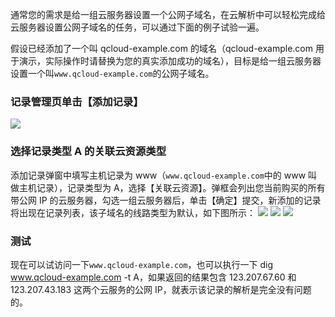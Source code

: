 通常您的需求是给一组云服务器设置一个公网子域名，在云解析中可以轻松完成给云服务器设置公网子域名的任务，可以通过下面的例子试验一遍。

假设已经添加了一个叫 qcloud-example.com 的域名（qcloud-example.com 用于演示，实际操作时请替换为您的真实添加成功的域名），目标是给一组云服务器设置一个叫`www.qcloud-example.com`的公网子域名。

### 记录管理页单击【添加记录】
![](http://imgcache.tce.fsphere.cn/image/mc.qcloudimg.com/static/img/946e83baba710ad61e51263551870afd/image.png)
### 选择记录类型 A 的关联云资源类型
添加记录弹窗中填写主机记录为 www（`www.qcloud-example.com`中的 www 叫做主机记录），记录类型为 A，选择【关联云资源】。弹框会列出您当前购买的所有带公网 IP 的云服务器，勾选一组云服务器后，单击【确定】提交，新添加的记录将出现在记录列表，该子域名的线路类型为默认，如下图所示：
![](http://imgcache.tce.fsphere.cn/image/mc.qcloudimg.com/static/img/9fa144ec34bea93527d22b1555d108a0/image.png)
![](http://imgcache.tce.fsphere.cn/image/mc.qcloudimg.com/static/img/b3db9a0a7a8b3c0b3e28a3ada5c4b371/image.png)
![](http://imgcache.tce.fsphere.cn/image/mc.qcloudimg.com/static/img/2f4c31232aef6185e03bf0c8121fce6f/image.png)
### 测试
现在可以试访问一下`www.qcloud-example.com`，也可以执行一下 dig www.qcloud-example.com -t A，如果返回的结果包含 123.207.67.60 和 123.207.43.183 这两个云服务的公网 IP，就表示该记录的解析是完全没有问题的。
